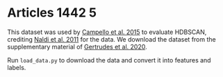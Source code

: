 # Articles 1442 5

This dataset was used by [Campello et al.
2015](https://dl.acm.org/doi/10.1145/2733381) to evaluate HDBSCAN, crediting
[Naldi et al.
2011](https://www.sciencedirect.com/science/article/pii/S1568494610001468) for
the data. We download the dataset from the supplementary material of [Gertrudes
et al. 2020](https://pmc.ncbi.nlm.nih.gov/articles/PMC7410108/#Abs1).

Run `load_data.py` to download the data and convert it into features and labels.